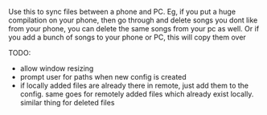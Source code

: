 Use this to sync files between a phone and PC.
Eg, if you put a huge compilation on your phone,
    then go through and delete songs you dont like
    from your phone, you can delete the same songs
    from your pc as well.
    Or if you add a bunch of songs to your phone
    or PC, this will copy them over

TODO:
- allow window resizing
- prompt user for paths when new config is created
- if locally added files are already there in remote, just 
  add them to the config. same goes for remotely added files
  which already exist locally.
  similar thing for deleted files
